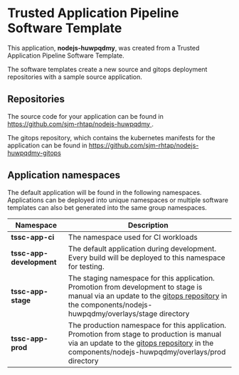 # Trusted Application Pipeline Software Template

This application, **nodejs-huwpqdmy**, was created from a Trusted Application Pipeline Software Template.

The software templates create a new source and gitops deployment repositories with a sample source application. 

## Repositories

The source code for your application can be found in [https://github.com/sjm-rhtap/nodejs-huwpqdmy ](https://github.com/sjm-rhtap/nodejs-huwpqdmy ).
 
The gitops repository, which contains the kubernetes manifests for the application can be found in 
[https://github.com/sjm-rhtap/nodejs-huwpqdmy-gitops ](https://github.com/sjm-rhtap/nodejs-huwpqdmy-gitops ) 

## Application namespaces 

The default application will be found in the following namespaces. Applications can be deployed into unique namespaces or multiple software templates can also bet generated into the same group namespaces.  

|  Namespace   |  Description   |  
| -------- | -------- |
| **tssc-app-ci** | The namespace used for CI workloads |
| **tssc-app-development** | The default application during development. Every build will be deployed to this namespace for testing. |
| **tssc-app-stage** | The staging namespace for this application. Promotion from development to stage is manual via an update to the [gitops repository](https://github.com/sjm-rhtap/nodejs-huwpqdmy-gitops ) in the components/nodejs-huwpqdmy/overlays/stage directory |
| **tssc-app-prod** | The production namespace for this application. Promotion from stage to production is manual via an update to the [gitops repository](https://github.com/sjm-rhtap/nodejs-huwpqdmy-gitops ) in the components/nodejs-huwpqdmy/overlays/prod directory |